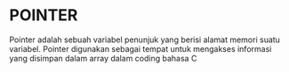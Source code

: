 # POINTER

Pointer adalah sebuah variabel penunjuk yang berisi alamat memori suatu variabel.
Pointer digunakan sebagai tempat untuk mengakses informasi yang disimpan dalam array dalam coding bahasa C 
